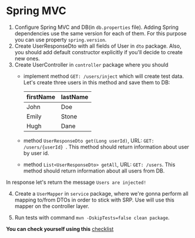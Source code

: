 # Spring MVC

1. Configure Spring MVC and DB(in `db.properties` file). Adding Spring dependencies use the same version for each of them.
For this purpose you can use property `spring.version`.
3. Create UserResponseDto with all fields of User in `dto` package. 
Also, you should add default constructor explicitly if you'll decide to create new ones. 
4. Create UserController in ``controller`` package where you should
    - implement method ```GET: /users/inject``` which will create test data. Let's create three users in this method and save them to DB:
   
      firstName  | lastName
      ------------- | -------------
      John  | Doe
      Emily  | Stone
      Hugh  | Dane
    - method ```UserResponseDto get(Long userId)```, URL: ```GET: /users/{userId} ```. This method should return information about user by user id.
    - method ```List<UserResponseDto> getAll```, URL: ```GET: /users```. This method should return information about all users from DB.

In response let's return the message ``Users are injected!``

4. Create a `UserMapper` in `service` package, where we're gonna perform all mapping to/from DTOs in order to stick with SRP. Use will use this mapper on the controller layer.

4. Run tests with command `mvn -DskipTests=false clean package`.

__You can check yourself using this__ [checklist](https://mate-academy.github.io/jv-program-common-mistakes/java-spring/web/java-spring-web)